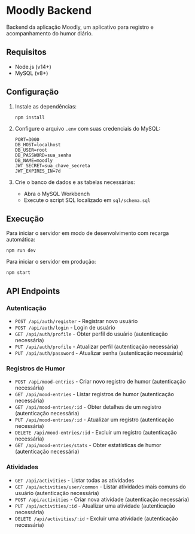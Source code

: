 # Moodly Backend

Backend da aplicação Moodly, um aplicativo para registro e acompanhamento do humor diário.

## Requisitos

- Node.js (v14+)
- MySQL (v8+)

## Configuração

1. Instale as dependências:
   ```
   npm install
   ```

2. Configure o arquivo `.env` com suas credenciais do MySQL:
   ```
   PORT=3000
   DB_HOST=localhost
   DB_USER=root
   DB_PASSWORD=sua_senha
   DB_NAME=moodly
   JWT_SECRET=sua_chave_secreta
   JWT_EXPIRES_IN=7d
   ```

3. Crie o banco de dados e as tabelas necessárias:
   - Abra o MySQL Workbench
   - Execute o script SQL localizado em `sql/schema.sql`

## Execução

Para iniciar o servidor em modo de desenvolvimento com recarga automática:
```
npm run dev
```

Para iniciar o servidor em produção:
```
npm start
```

## API Endpoints

### Autenticação

- `POST /api/auth/register` - Registrar novo usuário
- `POST /api/auth/login` - Login de usuário
- `GET /api/auth/profile` - Obter perfil do usuário (autenticação necessária)
- `PUT /api/auth/profile` - Atualizar perfil (autenticação necessária)
- `PUT /api/auth/password` - Atualizar senha (autenticação necessária)

### Registros de Humor

- `POST /api/mood-entries` - Criar novo registro de humor (autenticação necessária)
- `GET /api/mood-entries` - Listar registros de humor (autenticação necessária)
- `GET /api/mood-entries/:id` - Obter detalhes de um registro (autenticação necessária)
- `PUT /api/mood-entries/:id` - Atualizar um registro (autenticação necessária)
- `DELETE /api/mood-entries/:id` - Excluir um registro (autenticação necessária)
- `GET /api/mood-entries/stats` - Obter estatísticas de humor (autenticação necessária)

### Atividades

- `GET /api/activities` - Listar todas as atividades
- `GET /api/activities/user/common` - Listar atividades mais comuns do usuário (autenticação necessária)
- `POST /api/activities` - Criar nova atividade (autenticação necessária)
- `PUT /api/activities/:id` - Atualizar uma atividade (autenticação necessária)
- `DELETE /api/activities/:id` - Excluir uma atividade (autenticação necessária) 